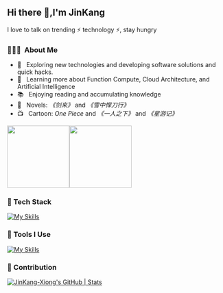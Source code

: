 ## Hi there 👋,I'm JinKang
I love to talk on trending ⚡ technology ⚡, stay hungry

<h3> 👨🏻‍💻 &nbsp;About Me </h3>

- 🤔 &nbsp; Exploring new technologies and developing software solutions and quick hacks.
- 🌱 &nbsp; Learning more about Function Compute, Cloud Architecture, and Artificial Intelligence
- 📚 &nbsp; Enjoying reading and accumulating knowledge
- 📖 &nbsp; Novels: *《剑来》* and *《雪中悍刀行》*
- 📺 &nbsp; Cartoon: *One Piece* and *《一人之下》* and *《星游记》*


[<span><img src="https://github-readme-stats.vercel.app/api/top-langs?username=WakeUp-Jin&layout=compact" height=145/></span><span><img src="https://github-readme-stats.vercel.app/api?username=WakeUp-Jin&count_private=true&show_icons=true" height=145/></span>](https://blog.i-xiao.space/)



### 🍉 Tech Stack
[![My Skills](https://skillicons.dev/icons?i=nestjs,nodejs,vue,pinia,express,react,redux,bootstrap,html,css,js,jquery,ts,less,java,fastapi,python)](https://skillicons.dev)

### 🔨 Tools I Use
[![My Skills](https://skillicons.dev/icons?i=mysql,redis,docker,nginx,git,npm,pnpm,yarn,vite,vitest,webpack,babel,github,azure,mongodb)](https://skillicons.dev)

### 🍏 Contribution
[![JinKang-Xiong's GitHub | Stats](https://stats.quira.sh/WakeUp-Jin/github?theme=dark)](https://quira.sh?utm_source=widgets&utm_campaign=JinKang-Xiong)
